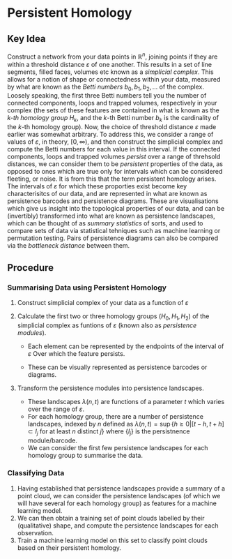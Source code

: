 # Persistent Homology

## Key Idea

Construct a network from your data points in $\mathbb{R}^n$, joining points if they are within a threshold distance $\varepsilon$ of one another. This results in a set of line segments, filled faces, volumes etc known as a *simplicial complex*. This allows for a notion of shape or connectedness within your data, measured by what are known as the *Betti numbers* $b_0, b_1, b_2, \dots$ of the complex. Loosely speaking, the first three Betti numbers tell you the number of connected components, loops and trapped volumes, respectively in your complex (the sets of these features are contained in what is known as the *$k$-th homology group* $H_k$, and the $k$-th Betti number $b_k$ is the cardinality of the $k$-th homology group). Now, the choice of threshold distance $\varepsilon$ made earlier was somewhat arbitrary. To address this, we consider a range of values of $\varepsilon$, in theory, $[0,\infty)$, and then construct the simplicial complex and compute the Betti numbers for each value in this interval. If the connected components, loops and trapped volumes *persist* over a range of threhsold distances, we can consider them to be *persistent* properties of the data, as opposed to ones which are true only for intervals which can be considered fleeting, or noise. It is from this that the term persistent homology arises. The intervals of $\varepsilon$ for which these proporties exist become key characterisitcs of our data, and are represented in what are known as persistence barcodes and persistence diagrams. These are visualisations which give us insight into the topological properties of our data, and can be (invertibly) transformed into what are known as persistence landscapes, which can be thought of as *summary statistics* of sorts, and used to compare sets of data via statistical tehniques such as machine learning or permutation testing. Pairs of persistence diagrams can also be compared via the *bottleneck distance* between them.

## Procedure

### Summarising Data using Persistent Homology

1. Construct simplicial complex of your data as a function of $\varepsilon$

2. Calculate the first two or three homology groups ($H_0, H_1, H_2$) of the simplicial complex as funtions of $\varepsilon$ (known also as *persistence modules*).

   - Each element can be represented by the endpoints of the interval of $\varepsilon$ Over which the feature persists.

   - These can be visually represented as persistence barcodes or diagrams.

3. Transform the persistence modules into persistence landscapes.

   - These landscapes $\lambda(n,t)$ are functions of a parameter $t$ which varies over the range of $\varepsilon$.
   - For each homology group, there are a number of persistence landscapes, indexed by $n$ defined as $\lambda(n,t) = \sup\{ h \geq 0 | [t-h, t+h] \subset I_j \text{ for at least } n \text{ distinct } j \}$ where $\{I_j\}$ is the persistnence module/barcode.
   - We can consider the first few persistence landscapes for each homology group to summarise the data.

### Classifying Data

1. Having established that persistence landscapes provide a summary of a point cloud, we can consider the persistence landscapes (of which we will have several for each homology group) as features for a machine learning model.
2. We can then obtain a training set of point clouds labelled by their (qualitative) shape, and compute the persistence landscapes for each observation.
3. Train a machine learning model on this set to classify point clouds based on their persistent homology.